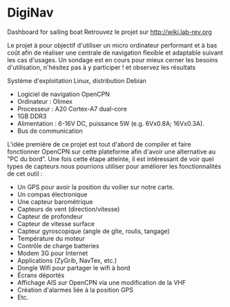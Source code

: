 # DigiNav
Dashboard for sailing boat 
Retrouvez le projet sur http://wiki.lab-rev.org

Le projet à pour objectif d'utiliser un micro ordinateur performant et à bas coût afin de réaliser une centrale de navigation flexible et adaptable suivant les cas d'usages.
Un sondage est en cours pour mieux cerner les besoins d'utilisation, n'hésitez pas à y participer ! et observez les résultats

Système d'exploitation Linux, distribution Debian
- Logiciel de navigation OpenCPN
- Ordinateur : Olimex
 - Processeur : A20 Cortex-A7 dual-core
 - 1GB DDR3
 - Alimentation : 6-16V DC, puissance 5W (e.g. 6Vx0.8A; 16Vx0.3A).
 - Bus de communication

L'idée première de ce projet est tout d'abord de compiler et faire fonctionner OpenCPN sur cette plateforme afin d'avoir une alternative au "PC du bord".
Une fois cette étape atteinte, il est intéressant de voir quel types de capteurs nous pourrions utiliser pour améliorer les fonctionnalités de cet outil :

- Un GPS pour avoir la position du voilier sur notre carte.
- Un compas électronique
- Une capteur barométrique
- Capteurs de vent (direction/vitesse)
- Capteur de profondeur
- Capteur de vitesse surface
- Capteur gyroscopique (angle de gîte, roulis, tangage)
- Température du moteur
- Contrôle de charge batteries
- Modem 3G pour Internet
- Applications (ZyGrib, NavTex, etc.)
- Dongle Wifi pour partager le wifi à bord
- Écrans déportés
- Affichage AIS sur OpenCPN via une modification de la VHF
- Création d'alarmes liée à la position GPS
- Etc.


